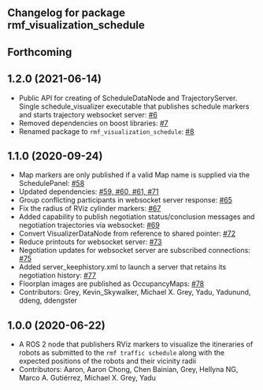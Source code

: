 ## Changelog for package rmf_visualization_schedule

Forthcoming
-----------
1.2.0 (2021-06-14)
------------------
* Public API for creating of ScheduleDataNode and TrajectoryServer. Single schedule_visualizer executable that publishes schedule markers and starts trajectory websocket server: [#6](https://github.com/open-rmf/rmf_visualization/pull/3)
* Removed dependencies on boost libraries: [#7](https://github.com/open-rmf/rmf_visualization/pull/7)
* Renamed package to `rmf_visualization_schedule`: [#8](https://github.com/open-rmf/rmf_visualization/pull/8)


1.1.0 (2020-09-24)
------------------
* Map markers are only published if a valid Map name is supplied via the SchedulePanel: [#58](https://github.com/osrf/rmf_schedule_visualizer/pull/58)
* Updated dependencies: [#59, #60, #61, #71](https://github.com/osrf/rmf_schedule_visualizer/pull/59)
* Group conflicting participants in websocket server response: [#65](https://github.com/osrf/rmf_schedule_visualizer/pull/65)
* Fix the radius of RViz cylinder markers: [#67](https://github.com/osrf/rmf_schedule_visualizer/pull/67)
* Added capability to publish negotiation status/conclusion messages and negotiation trajectories via websocket: [#69](https://github.com/osrf/rmf_schedule_visualizer/pull/69)
* Convert VisualizerDataNode from reference to shared pointer: [#72](https://github.com/osrf/rmf_schedule_visualizer/pull/72)
* Reduce printouts for websocket server: [#73](https://github.com/osrf/rmf_schedule_visualizer/pull/73)
* Negotiation updates for websocket server are subscribed connections: [#75](https://github.com/osrf/rmf_schedule_visualizer/pull/75)
* Added server_keephistory.xml to launch a server that retains its negotiation history: [#77](https://github.com/osrf/rmf_schedule_visualizer/pull/77)
* Floorplan images are published as OccupancyMaps: [#78](https://github.com/osrf/rmf_schedule_visualizer/pull/78)
* Contributors: Grey, Kevin_Skywalker, Michael X. Grey, Yadu, Yadunund, ddeng, ddengster

1.0.0 (2020-06-22)
------------------
* A ROS 2 node that publishers RViz markers to visualize the itineraries of robots as submitted to the `rmf traffic schedule` along with the expected positions of the robots and their vicinity radii
* Contributors: Aaron, Aaron Chong, Chen Bainian, Grey, Hellyna NG, Marco A. Gutiérrez, Michael X. Grey, Yadu
